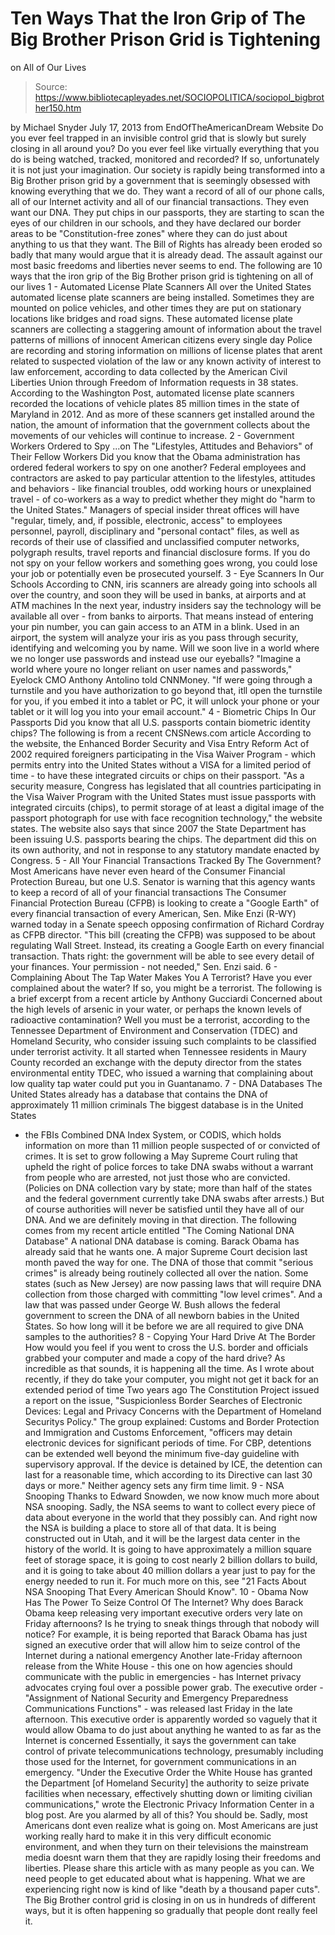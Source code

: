 # Ten Ways That the Iron Grip of The Big Brother Prison Grid is Tightening 
on All of Our Lives

> Source: https://www.bibliotecapleyades.net/SOCIOPOLITICA/sociopol_bigbrother150.htm

by Michael Snyder
July 17, 2013
from
EndOfTheAmericanDream Website
Do you ever feel trapped in an invisible control
grid that is slowly but surely closing in all around you? Do you ever feel
like virtually everything that you do is being watched, tracked, monitored
and recorded?
If so, unfortunately it is not just your
imagination.
Our society is rapidly being transformed into
a
Big Brother prison grid by a government that is seemingly obsessed with
knowing everything that we do. They want a record of all of our phone calls,
all of our Internet activity and all of our financial transactions. They
even want our DNA.
They put chips in our passports, they are
starting to scan the eyes of our children in our schools, and they have
declared our border areas to be "Constitution-free zones" where they can do
just about anything to us that they want.
The Bill of Rights has already been eroded so
badly that many would argue that it is already dead. The assault against our
most basic freedoms and liberties never seems to end.
The following are 10 ways that the iron grip of
the Big Brother prison grid is tightening on all of our lives
1 - Automated License
Plate Scanners
All over the United States automated license
plate scanners are being installed. Sometimes they are mounted on police
vehicles, and other times they are put on stationary locations like bridges
and road signs.
These automated license plate scanners are
collecting a staggering amount of information about the travel patterns of
millions of innocent American citizens every
single day
Police are recording and storing information
on millions of license plates that arent related to suspected violation
of the law or any known activity of interest to law enforcement,
according to data collected by the American Civil Liberties Union
through Freedom of Information requests in 38 states.
According to the Washington Post, automated
license plate scanners recorded the locations of vehicle plates
85 million times in the state of Maryland in 2012.
And as more of these scanners get installed
around the nation, the amount of information that the government collects
about the movements of our vehicles will continue to increase.
2 - Government Workers
Ordered to Spy
...on The "Lifestyles,
Attitudes and Behaviors" of Their Fellow Workers
Did you know that the Obama administration has
ordered federal workers
to spy on one another?
Federal employees and contractors are asked
to pay particular attention to the lifestyles, attitudes and behaviors -
like financial troubles, odd working hours or unexplained travel - of
co-workers as a way to predict whether they might do "harm to the United
States."
Managers of special insider threat offices
will have "regular, timely, and, if possible, electronic, access" to
employees personnel, payroll, disciplinary and "personal contact"
files, as well as records of their use of classified and unclassified
computer networks, polygraph results, travel reports and financial
disclosure forms.
If you do not spy on your fellow workers and
something goes wrong, you could lose your job or potentially even be
prosecuted yourself.
3 - Eye Scanners In Our
Schools
According to
CNN, iris scanners are already going into schools all over the country,
and soon they will be used in banks, at airports and at ATM machines
In the next year, industry insiders say the
technology will be available all over - from banks to airports.
That means instead of entering your pin
number, you can gain access to an ATM in a blink. Used in an airport,
the system will analyze your iris as you pass through security,
identifying and welcoming you by name.
Will we soon live in a world where we no longer
use passwords and instead use our eyeballs?
"Imagine a world where youre no longer
reliant on user names and passwords," Eyelock CMO Anthony Antolino told
CNNMoney.
"If were going through a turnstile and you
have authorization to go beyond that, itll open the turnstile for you,
if you embed it into a tablet or PC, it will unlock your phone or your
tablet or it will log you into your email account."
4 - Biometric Chips In
Our Passports
Did you know that all U.S. passports contain
biometric identity chips?
The following is from a recent
CNSNews.com article
According to the website, the Enhanced
Border Security and Visa Entry Reform Act of 2002 required foreigners
participating in the Visa Waiver Program - which permits entry into the
United States without a VISA for a limited period of time - to have
these integrated circuits or chips on their passport.
"As a security measure, Congress has
legislated that all countries participating in the Visa Waiver
Program with the United States must issue passports with integrated
circuits (chips), to permit storage of at least a digital image of
the passport photograph for use with face recognition technology,"
the website states.
The website also says that since 2007 the
State Department has been issuing U.S. passports bearing the chips.
The department did this on its own
authority, and not in response to any statutory mandate enacted by
Congress.
5 - All Your Financial
Transactions Tracked By The Government?
Most Americans have never even heard of the
Consumer Financial Protection Bureau, but one U.S. Senator is warning that
this agency wants to keep a record of
all of your financial transactions
The Consumer Financial Protection Bureau (CFPB)
is looking to create a "Google Earth" of every financial transaction of
every American, Sen. Mike Enzi (R-WY) warned today in a Senate speech
opposing confirmation of Richard Cordray as CFPB director.
"This bill (creating the CFPB)
was supposed to be about regulating Wall Street. Instead, its
creating a Google Earth on every financial transaction.
Thats
right: the government will be able to see every detail of your
finances. Your permission - not needed," Sen. Enzi said.
6 - Complaining About
The Tap Water Makes You A Terrorist?
Have you ever complained about the water? If so,
you might be a terrorist.
The following is a brief excerpt from a recent
article
by Anthony Gucciardi
Concerned about the high levels of arsenic
in your water, or perhaps the
known levels of radioactive contamination?
Well you must be a terrorist, according to
the Tennessee Department of Environment and Conservation (TDEC) and
Homeland Security, who consider issuing such complaints to be classified
under terrorist activity.
It all started when Tennessee residents
in Maury County recorded an exchange with the deputy director from the
states environmental entity TDEC, who issued a warning that complaining
about low quality tap water could put you in Guantanamo.
7 - DNA Databases
The United States already has a database that
contains the DNA
of approximately 11 million criminals
The biggest database is in the United States
- the FBIs Combined DNA Index System, or CODIS, which holds information
on more than 11 million people suspected of or convicted of crimes.
It is set to grow following a May Supreme
Court ruling that upheld the right of police forces to take DNA swabs
without a warrant from people who are arrested, not just those who are
convicted.
(Policies on DNA collection vary by state; more than half of
the states and the federal government currently take DNA swabs after
arrests.)
But of course authorities will never be
satisfied until they have all of our DNA. And we are
definitely moving in that direction.
The following comes from my recent article
entitled "The
Coming National DNA Database"
A national DNA database is coming. Barack
Obama has already said
that he wants one. A major Supreme Court decision
last month paved the way for one.
The DNA of those that commit "serious
crimes" is already being routinely collected all over the nation.
Some states (such
as New Jersey) are now passing laws that will require DNA collection
from those charged with committing "low level crimes". And a law that
was passed under George W. Bush allows the federal government to screen
the DNA of all newborn babies in the United States.
So how long will it be before we are all
required to give DNA samples to the authorities?
8 - Copying Your Hard
Drive At The Border
How would you feel if you went to cross the U.S.
border and officials grabbed your computer and made a copy of the hard
drive?
As incredible as that sounds, it is happening
all the time.
As I wrote about
recently, if they do take your computer, you might not get it back
for an extended period of time
Two years ago The Constitution Project
issued a report on the issue, "Suspicionless Border Searches of
Electronic Devices: Legal and Privacy Concerns with the Department of
Homeland Securitys Policy."
The group explained: Customs and Border
Protection and Immigration and Customs Enforcement,
"officers may detain electronic devices
for significant periods of time. For CBP, detentions can be extended
well beyond the minimum five-day guideline with supervisory
approval.
If the device is detained by ICE, the
detention can last for a reasonable time, which according to its
Directive can last 30 days or more."
Neither agency sets any firm time limit.
9 - NSA Snooping
Thanks to
Edward Snowden, we now know much more
about NSA snooping.
Sadly, the NSA seems to want to collect every
piece of data about everyone in the world that they possibly can.
And right now the NSA is building a place to
store all of that data. It is being constructed out in Utah, and it will be
the largest data center in the history of the world. It is going to have
approximately a million square feet of storage space, it is going to cost
nearly 2 billion dollars to build, and it is going to take about
40 million dollars a year just to pay for the energy needed to run it.
For much more on this, see "21
Facts About NSA Snooping That Every American Should Know".
10 - Obama Now Has The
Power To Seize Control Of The Internet?
Why does
Barack Obama keep releasing very
important executive orders very late on Friday afternoons?
Is he trying to sneak things through that nobody
will notice?
For example, it
is being reported that Barack Obama has just signed an executive order
that will allow him to seize control of the Internet during a national
emergency
Another late-Friday afternoon release from
the White House - this one on how agencies should communicate with the
public in emergencies - has Internet privacy advocates crying foul over
a possible power grab.
The executive order - "Assignment of
National Security and Emergency Preparedness Communications Functions" -
was released last Friday in the late afternoon.
This executive order is apparently worded so
vaguely that it would allow Obama to do just about anything he wanted to as
far as the Internet is concerned
Essentially, it says the government can take
control of private telecommunications technology, presumably including
those used for the Internet, for government communications in an
emergency.
"Under the Executive Order the White House
has
granted the Department [of Homeland Security] the authority to
seize private facilities when necessary, effectively shutting down or
limiting civilian communications," wrote the Electronic Privacy
Information Center in a blog post.
Are you alarmed by all of this? You should be.
Sadly, most Americans dont even realize what is
going on. Most Americans are just working really hard to make it in this
very difficult economic environment, and when they turn on their televisions
the mainstream media doesnt warn them that they are rapidly losing their
freedoms and liberties.
Please share this article with as many people as
you can. We need people to get educated about what is happening. What we are
experiencing right now is kind of like "death by a thousand paper cuts".
The Big Brother control grid is closing in on us
in hundreds of different ways, but it is often happening so gradually that
people dont really feel it.
